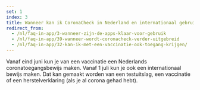 ```yaml
---
set: 1
index: 3
title: Wanneer kan ik CoronaCheck in Nederland en internationaal gebruiken?
redirect_from: 
  - /nl/faq-in-app/3-wanneer-zijn-de-apps-klaar-voor-gebruik
  - /nl/faq-in-app/39-wanneer-wordt-coronacheck-verder-uitgebreid
  - /nl/faq-in-app/32-kan-ik-met-een-vaccinatie-ook-toegang-krijgen/
---
```

Vanaf eind juni kun je van een vaccinatie een Nederlands coronatoegangsbewijs maken. Vanaf 1 juli kun je ook een internationaal bewijs maken. Dat kan gemaakt worden van een testuitslag, een vaccinatie of een herstelverklaring (als je al corona gehad hebt).

